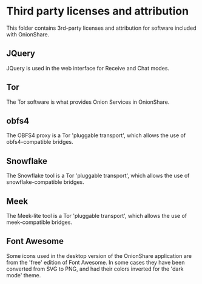 # Third party licenses and attribution

This folder contains 3rd-party licenses and attribution for software included with OnionShare.


## JQuery

JQuery is used in the web interface for Receive and Chat modes.


## Tor

The Tor software is what provides Onion Services in OnionShare.


## obfs4

The OBFS4 proxy is a Tor 'pluggable transport', which allows the use of obfs4-compatible bridges.


## Snowflake

The Snowflake tool is a Tor 'pluggable transport', which allows the use of snowflake-compatible bridges.


## Meek

The Meek-lite tool is a Tor 'pluggable transport', which allows the use of meek-compatible bridges.


## Font Awesome

Some icons used in the desktop version of the OnionShare application are from the 'free' edition of Font Awesome. In some cases they have been converted from SVG to PNG, and had their colors inverted for the 'dark mode' theme.
